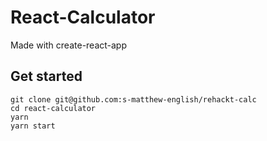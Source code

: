# React-Calculator

Made with create-react-app

## Get started
```
git clone git@github.com:s-matthew-english/rehackt-calc
cd react-calculator
yarn
yarn start
```
